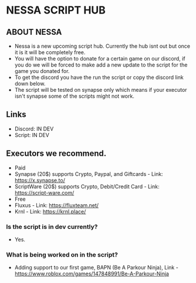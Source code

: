 # NESSA SCRIPT HUB

## ABOUT NESSA
- Nessa is a new upcoming script hub. Currently the hub isnt out but once it is it will be completely free.
- You will have the option to donate for a certain game on our discord, if you do we will be forced to make add a new update to the script for the game you donated for.
- To get the discord you have the run the script or copy the discord link down below. 
- The script will be tested on synapse only which means if your executor isn't synapse some of the scripts might not work.
## Links
- Discord: IN DEV
- Script: IN DEV
## Executors we recommend.
- Paid
- Synapse (20$) supports Crypto, Paypal, and Giftcards - Link: https://x.synapse.to/
- ScriptWare (20$) supports Crypto, Debit/Credit Card - Link: https://script-ware.com/
- Free
- Fluxus - Link: https://fluxteam.net/
- Krnl - Link: https://krnl.place/
### Is the script is in dev currently?
- Yes.
### What is being worked on in the script?
- Adding support to our first game, BAPN (Be A Parkour Ninja), Link - https://www.roblox.com/games/147848991/Be-A-Parkour-Ninja

